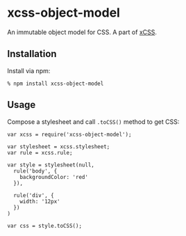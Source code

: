 # xcss-object-model

An immutable object model for CSS. A part of [xCSS][].

## Installation

Install via npm:

    % npm install xcss-object-model

## Usage

Compose a stylesheet and call `.toCSS()` method to get CSS:

    var xcss = require('xcss-object-model');

    var stylesheet = xcss.stylesheet;
    var rule = xcss.rule;

    var style = stylesheet(null,
      rule('body', {
        backgroundColor: 'red'
      }),

      rule('div', {
        width: '12px'
      })
    )

    var css = style.toCSS();

[xCSS]: https://github.com/andreypopp/xcss
